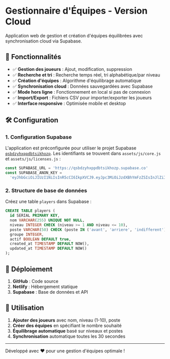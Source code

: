 # Gestionnaire d'Équipes - Version Cloud

Application web de gestion et création d'équipes équilibrées avec synchronisation cloud via Supabase.

## 🚀 Fonctionnalités

- ✅ **Gestion des joueurs** : Ajout, modification, suppression
- ✅ **Recherche et tri** : Recherche temps réel, tri alphabétique/par niveau  
- ✅ **Création d'équipes** : Algorithme d'équilibrage automatique
- ✅ **Synchronisation cloud** : Données sauvegardées avec Supabase
- ✅ **Mode hors ligne** : Fonctionnement en local si pas de connexion
- ✅ **Import/Export** : Fichiers CSV pour importer/exporter les joueurs
- ✅ **Interface responsive** : Optimisée mobile et desktop

## 🛠 Configuration

### 1. Configuration Supabase

L'application est préconfigurée pour utiliser le projet Supabase
[`qsbdzyhxppdbtsikhozp`](https://supabase.com/dashboard/project/qsbdzyhxppdbtsikhozp).
Les identifiants se trouvent dans `assets/js/core.js` et `assets/js/licenses.js` :

```javascript
const SUPABASE_URL = 'https://qsbdzyhxppdbtsikhozp.supabase.co'
const SUPABASE_ANON_KEY =
  'eyJhbGciOiJIUzI1NiIsInR5cCI6IkpXVCJ9.eyJpc3MiOiJzdXBhYmFzZSIsInJlZiI6InFzYmR6eWh4cHBkYnRzaWtob3pwIiwicm9sZSI6ImFub24iLCJpYXQiOjE3NTE0NzI5OTYsImV4cCI6MjA2NzA0ODk5Nn0.kanu7GfIr-qDtd3wcSmDbjEMK9VYX4o9HdG4cD0rcus'
```

### 2. Structure de base de données

Créez une table `players` dans Supabase :
```sql
CREATE TABLE players (
  id SERIAL PRIMARY KEY,
  nom VARCHAR(255) UNIQUE NOT NULL,
  niveau INTEGER CHECK (niveau >= 1 AND niveau <= 10),
  poste VARCHAR(50) CHECK (poste IN ('avant', 'arriere', 'indifferent')),
  groupe INTEGER,
  actif BOOLEAN DEFAULT true,
  created_at TIMESTAMP DEFAULT NOW(),
  updated_at TIMESTAMP DEFAULT NOW()
);
```

## 🚀 Déploiement

1. **GitHub** : Code source
2. **Netlify** : Hébergement statique
3. **Supabase** : Base de données et API

## 📱 Utilisation

1. **Ajouter des joueurs** avec nom, niveau (1-10), poste
2. **Créer des équipes** en spécifiant le nombre souhaité
3. **Équilibrage automatique** basé sur niveaux et postes
4. **Synchronisation** automatique toutes les 30 secondes

---

Développé avec ❤️ pour une gestion d'équipes optimale !

